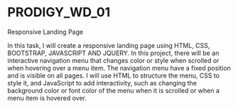 # PRODIGY_WD_01
Responsive Landing Page

In this task, I will create a responsive landing page using HTML, CSS, BOOTSTRAP, JAVASCRIPT AND JQUERY. In this project, there will be an interactive navigation menu that changes color or style when scrolled or when hovering over a menu item. The navigation menu have a fixed position and is visible on all pages. I will use HTML to structure the menu, CSS to style it, and JavaScript to add interactivity, such as changing the background color or font color of the menu when it is scrolled or when a menu item is hovered over.
